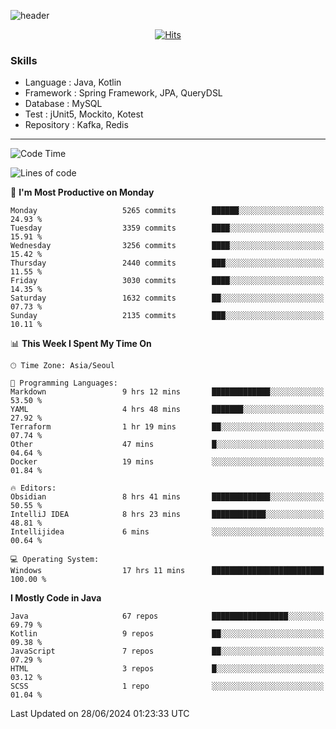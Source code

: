 <!-- Github Profile Readme로 프로필 꾸미기 : https://zzsza.github.io/development/2020/07/10/make-github-profile-readme/ -->

<!-- github theme -->
  <!-- 
    ![header](https://capsule-render.vercel.app/api?type=slice&color=e0f0e3&height=150&section=header&text=beasy&fontSize=45)
  -->
  ![header](https://capsule-render.vercel.app/api?type=soft&color=e0f0e3&height=150&section=header&text=Choi-YongSeok&fontSize=55&animation=twinkling)


<!-- hits count : https://hits.seeyoufarm.com/ -->
<div align=center>
    
  [![Hits](https://hits.seeyoufarm.com/api/count/incr/badge.svg?url=https%3A%2F%2Fgithub.com%2Fchoi-ys&count_bg=%2379C83D&title_bg=%23555555&icon=&icon_color=%23E7E7E7&title=hits&edge_flat=false)](https://hits.seeyoufarm.com)

</div>


<!-- Committed Top Lang -->
<div align=center>
</div>


### Skills
 - Language : Java, Kotlin
 - Framework : Spring Framework, JPA, QueryDSL
 - Database : MySQL
 - Test : jUnit5, Mockito, Kotest
 - Repository : Kafka, Redis

---

<!--START_SECTION:waka-->
![Code Time](http://img.shields.io/badge/Code%20Time-4%2C192%20hrs%2051%20mins-blue)

![Lines of code](https://img.shields.io/badge/From%20Hello%20World%20I%27ve%20Written-14.9%20million%20lines%20of%20code-blue)

📅 **I'm Most Productive on Monday** 

```text
Monday                   5265 commits        ██████░░░░░░░░░░░░░░░░░░░   24.93 % 
Tuesday                  3359 commits        ████░░░░░░░░░░░░░░░░░░░░░   15.91 % 
Wednesday                3256 commits        ████░░░░░░░░░░░░░░░░░░░░░   15.42 % 
Thursday                 2440 commits        ███░░░░░░░░░░░░░░░░░░░░░░   11.55 % 
Friday                   3030 commits        ████░░░░░░░░░░░░░░░░░░░░░   14.35 % 
Saturday                 1632 commits        ██░░░░░░░░░░░░░░░░░░░░░░░   07.73 % 
Sunday                   2135 commits        ███░░░░░░░░░░░░░░░░░░░░░░   10.11 % 
```


📊 **This Week I Spent My Time On** 

```text
🕑︎ Time Zone: Asia/Seoul

💬 Programming Languages: 
Markdown                 9 hrs 12 mins       █████████████░░░░░░░░░░░░   53.50 % 
YAML                     4 hrs 48 mins       ███████░░░░░░░░░░░░░░░░░░   27.92 % 
Terraform                1 hr 19 mins        ██░░░░░░░░░░░░░░░░░░░░░░░   07.74 % 
Other                    47 mins             █░░░░░░░░░░░░░░░░░░░░░░░░   04.64 % 
Docker                   19 mins             ░░░░░░░░░░░░░░░░░░░░░░░░░   01.84 % 

🔥 Editors: 
Obsidian                 8 hrs 41 mins       █████████████░░░░░░░░░░░░   50.55 % 
IntelliJ IDEA            8 hrs 23 mins       ████████████░░░░░░░░░░░░░   48.81 % 
Intellijidea             6 mins              ░░░░░░░░░░░░░░░░░░░░░░░░░   00.64 % 

💻 Operating System: 
Windows                  17 hrs 11 mins      █████████████████████████   100.00 % 
```

**I Mostly Code in Java** 

```text
Java                     67 repos            █████████████████░░░░░░░░   69.79 % 
Kotlin                   9 repos             ██░░░░░░░░░░░░░░░░░░░░░░░   09.38 % 
JavaScript               7 repos             ██░░░░░░░░░░░░░░░░░░░░░░░   07.29 % 
HTML                     3 repos             █░░░░░░░░░░░░░░░░░░░░░░░░   03.12 % 
SCSS                     1 repo              ░░░░░░░░░░░░░░░░░░░░░░░░░   01.04 % 
```




 Last Updated on 28/06/2024 01:23:33 UTC
<!--END_SECTION:waka-->

<!-- 
![footer](https://capsule-render.vercel.app/api?section=footer&type=slice&color=e0f0e3)
-->

